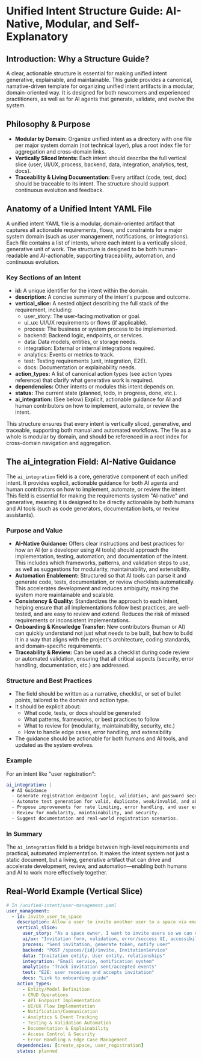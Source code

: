 # Unified Intent Structure Guide: AI-Native, Modular, and Self-Explanatory

## Introduction: Why a Structure Guide?

A clear, actionable structure is essential for making unified intent generative, explainable, and maintainable. This guide provides a canonical, narrative-driven template for organizing unified intent artifacts in a modular, domain-oriented way. It is designed for both newcomers and experienced practitioners, as well as for AI agents that generate, validate, and evolve the system.

## Philosophy & Purpose
- **Modular by Domain:** Organize unified intent as a directory with one file per major system domain (not technical layer), plus a root index file for aggregation and cross-domain links.
- **Vertically Sliced Intents:** Each intent should describe the full vertical slice (user, UI/UX, process, backend, data, integration, analytics, test, docs).
- **Traceability & Living Documentation:** Every artifact (code, test, doc) should be traceable to its intent. The structure should support continuous evolution and feedback.

## Anatomy of a Unified Intent YAML File

A unified intent YAML file is a modular, domain-oriented artifact that captures all actionable requirements, flows, and constraints for a major system domain (such as user management, notifications, or integrations). Each file contains a list of intents, where each intent is a vertically sliced, generative unit of work. The structure is designed to be both human-readable and AI-actionable, supporting traceability, automation, and continuous evolution.

### Key Sections of an Intent
- **id:** A unique identifier for the intent within the domain.
- **description:** A concise summary of the intent's purpose and outcome.
- **vertical_slice:** A nested object describing the full stack of the requirement, including:
  - user_story: The user-facing motivation or goal.
  - ui_ux: UI/UX requirements or flows (if applicable).
  - process: The business or system process to be implemented.
  - backend: Backend logic, endpoints, or services.
  - data: Data models, entities, or storage needs.
  - integration: External or internal integrations required.
  - analytics: Events or metrics to track.
  - test: Testing requirements (unit, integration, E2E).
  - docs: Documentation or explainability needs.
- **action_types:** A list of canonical action types (see action types reference) that clarify what generative work is required.
- **dependencies:** Other intents or modules this intent depends on.
- **status:** The current state (planned, todo, in progress, done, etc.).
- **ai_integration:** (See below) Explicit, actionable guidance for AI and human contributors on how to implement, automate, or review the intent.

This structure ensures that every intent is vertically sliced, generative, and traceable, supporting both manual and automated workflows. The file as a whole is modular by domain, and should be referenced in a root index for cross-domain navigation and aggregation.

## The ai_integration Field: AI-Native Guidance

The `ai_integration` field is a core, generative component of each unified intent. It provides explicit, actionable guidance for both AI agents and human contributors on how to implement, automate, or review the intent. This field is essential for making the requirements system "AI-native" and generative, meaning it is designed to be directly actionable by both humans and AI tools (such as code generators, documentation bots, or review assistants).

### Purpose and Value
- **AI-Native Guidance:** Offers clear instructions and best practices for how an AI (or a developer using AI tools) should approach the implementation, testing, automation, and documentation of the intent. This includes which frameworks, patterns, and validation steps to use, as well as suggestions for modularity, maintainability, and extensibility.
- **Automation Enablement:** Structured so that AI tools can parse it and generate code, tests, documentation, or review checklists automatically. This accelerates development and reduces ambiguity, making the system more maintainable and scalable.
- **Consistency & Quality:** Standardizes the approach to each intent, helping ensure that all implementations follow best practices, are well-tested, and are easy to review and extend. Reduces the risk of missed requirements or inconsistent implementations.
- **Onboarding & Knowledge Transfer:** New contributors (human or AI) can quickly understand not just what needs to be built, but how to build it in a way that aligns with the project's architecture, coding standards, and domain-specific requirements.
- **Traceability & Review:** Can be used as a checklist during code review or automated validation, ensuring that all critical aspects (security, error handling, documentation, etc.) are addressed.

### Structure and Best Practices
- The field should be written as a narrative, checklist, or set of bullet points, tailored to the domain and action type.
- It should be explicit about:
  - What code, tests, or docs should be generated
  - What patterns, frameworks, or best practices to follow
  - What to review for (modularity, maintainability, security, etc.)
  - How to handle edge cases, error handling, and extensibility
- The guidance should be actionable for both humans and AI tools, and updated as the system evolves.

### Example
For an intent like "user registration":
```yaml
ai_integration: |
  # AI Guidance
  - Generate registration endpoint logic, validation, and password security using NestJS best practices.
  - Automate test generation for valid, duplicate, weak/invalid, and abuse scenarios.
  - Propose improvements for rate limiting, error handling, and user experience.
  - Review for modularity, maintainability, and security.
  - Suggest documentation and real-world registration scenarios.
```

### In Summary
The `ai_integration` field is a bridge between high-level requirements and practical, automated implementation. It makes the intent system not just a static document, but a living, generative artifact that can drive and accelerate development, review, and automation—enabling both humans and AI to work more effectively together.

## Real-World Example (Vertical Slice)

```yaml
# In /unified-intent/user-management.yaml
user_management:
  - id: invite_user_to_space
    description: Allow a user to invite another user to a space via email
    vertical_slice:
      user_story: "As a space owner, I want to invite users so we can collaborate."
      ui/ux: "Invitation form, validation, error/success UI, accessibility"
      process: "Send invitation, generate token, notify user"
      backend: "POST /spaces/{id}/invite, InvitationService"
      data: "Invitation entity, User entity, relationships"
      integration: "Email service, notification system"
      analytics: "Track invitation sent/accepted events"
      test: "E2E: user receives and accepts invitation"
      docs: "Link to onboarding guide"
    action_types:
      - Entity/Model Definition
      - CRUD Operations
      - API Endpoint Implementation
      - UI/UX Flow Implementation
      - Notification/Communication
      - Analytics & Event Tracking
      - Testing & Validation Automation
      - Documentation & Explainability
      - Access Control & Security
      - Error Handling & Edge Case Management
    dependencies: [create_space, user_registration]
    status: planned
```